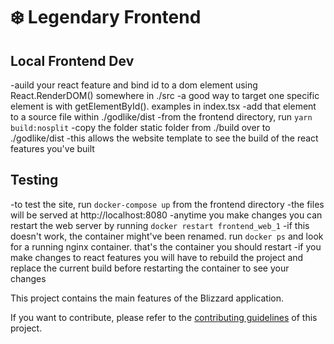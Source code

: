 # ❄️ Legendary Frontend

## Local Frontend Dev

-auild your react feature and bind id to a dom element using React.RenderDOM() somewhere in ./src
  -a good way to target one specific element is with getElementById(). examples in index.tsx
  -add that element to a source file within ./godlike/dist
-from the frontend directory, run ```yarn build:nosplit```
-copy the folder static folder from ./build over to ./godlike/dist
  -this allows the website template to see the build of the react features you've built

## Testing

-to test the site, run ```docker-compose up``` from the frontend directory
  -the files will be served at http://localhost:8080
-anytime you make changes you can restart the web server by running ```docker restart frontend_web_1```
  -if this doesn't work, the container might've been renamed. run ```docker ps``` and look for a running nginx container. that's the container you should restart
  -if you make changes to react features you will have to rebuild the project and replace the current build before restarting the container to see your changes

This project contains the main features of the Blizzard application.

If you want to contribute, please refer to the [contributing guidelines](./CONTRIBUTING.md) of this project.
